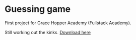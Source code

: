 # Guessing game

<p>First project for Grace Hopper Academy (Fullstack Academy). </p>
<p>Still working out the kinks. <a href=https://emilymalecbrown.github.io/gh-guessing-game/>Download here</a></p>
